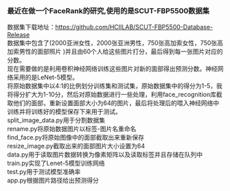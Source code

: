### 最近在做一个FaceRank的研究,使用的是SCUT-FBP5500数据集
数据集下载地址：https://github.com/HCIILAB/SCUT-FBP5500-Database-Release<br>
数据集中包含了(2000亚洲女性，2000张亚洲男性，750张高加索女性，750张高加索男性的面部照片 )并且由60个人给这些图片打分，最后得到每一张图片对应的分数。<br>现在需要做的是利用卷积神经网络训练这些图片对新的面部得出预测分数。神经网络采用的是LeNet-5模型。<br>
将原始数据集中以4:1的比例划分训练集和测试集，原始数据集中的得分为1-5，我将得分扩大为1-10分，然后对原始数据进行一些处理，利用face_recognition库截取他们的面部，重新设置面部大小为64的图片，最后将处理后的喂入神经网络中训练并将训练好的模型保存下来用于测试。<br>
split_image_data.py用于分割数据集<br>
rename.py将原始数据图片以标签-图片名重命名<br>
find_face.py将原始图像中的面部截取出来重新保存<br>
resize_image.py截取出来的面部图片大小设置为64<br>
data.py用于读取图片数据转换为像素矩阵以及读取标签并且存储在队列中<br>
train.py实现了Lenet-5模型训练网络<br>
test.py用于测试模型准确率<br>
app.py根据图片路径给出预测得分

